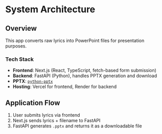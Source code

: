 # System Architecture

## Overview

This app converts raw lyrics into PowerPoint files for presentation purposes.

### Tech Stack

- **Frontend**: Next.js (React, TypeScript, fetch-based form submission)
- **Backend**: FastAPI (Python), handles PPTX generation and download
- **PPTX**: [`python-pptx`](https://python-pptx.readthedocs.io/en/latest/)
- **Hosting**: Vercel for frontend, Render for backend

## Application Flow

1. User submits lyrics via frontend
2. Next.js sends lyrics + filename to FastAPI
3. FastAPI generates `.pptx` and returns it as a downloadable file

